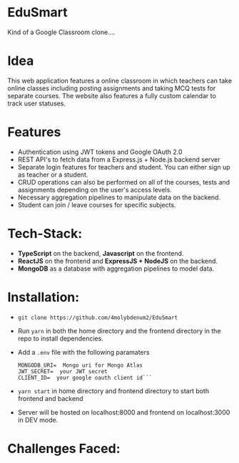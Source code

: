 # EduSmart

Kind of a Google Classroom clone....

# Idea
This web application features a online classroom in which teachers can take online classes including posting
assignments and taking MCQ tests for separate courses. The website also features a fully custom calendar to track user statuses.

# Features
- Authentication using JWT tokens and Google OAuth 2.0
- REST API's to fetch data from a Express.js + Node.js backend server
- Separate login features for teachers and student. You can either sign up as teacher or a student.
- CRUD operations can also be performed on all of the courses, tests and assignments depending on the user's access levels.
- Necessary aggregation pipelines to manipulate data on the backend.
- Student can join / leave courses for specific subjects.

# Tech-Stack:

- **TypeScript** on the backend,  **Javascript** on the frontend.
- **ReactJS** on the frontend and **ExpressJS + NodeJS** on the backend.
- **MongoDB** as a database with aggregation pipelines to model data.


# Installation:

- ` git clone https://github.com/4molybdenum2/EduSmart `
- Run `yarn` in both the home directory and the frontend directory in the repo to install dependencies.
- Add a `.env` file with the following paramaters

    ``` 
    MONGODB_URI=  Mongo uri for Mongo Atlas
    JWT_SECRET=  your JWT secret
    CLIENT_ID=  your google oauth client id```
- `yarn start` in home directory and frontend directory to start both frontend and backend
- Server will be hosted on localhost:8000 and frontend on localhost:3000 in DEV mode.

# Challenges Faced:
